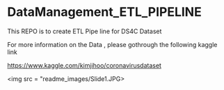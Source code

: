 # DataManagement_ETL_PIPELINE
This REPO is to create ETL Pipe line for DS4C Dataset

For more information on the Data , please gothrough the following kaggle link

https://www.kaggle.com/kimjihoo/coronavirusdataset


<img src = "readme_images/Slide1.JPG>